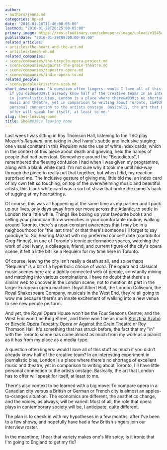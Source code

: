 ```yaml
---
author:
- authors/jenna.md
categories: Op-ed
date: "2016-01-18T11:46:00-05:00"
lastmod: "2016-01-28T20:25:00-05:00"
primary_image: https://res.cloudinary.com/schmopera/image/upload/v1545409169/media/webhook-uploads/1454030634731/DeathtoStock_London9Resized.jpg.jpg
publishDate: "2016-01-29T09:00:00-05:00"
related_articles:
- articles/the-heart-and-the-art.md
- articles/teeoh-eh.md
related_companies:
- scene/companies/the-bicycle-opera-project.md
- scene/companies/against-the-grain-theatre.md
- scene/companies/tapestry-opera.md
- scene/companies/indie-opera-to.md
related_people:
- scene/people/krisztina-szab.md
short_description: 'A question often lingers: would I love all of this stuff as much
  if you didn&#039;t already know half of the creative team? In an interesting experiment
  in journalistic bias, London is a place where there&#039;s no shortage of excellent
  music and theatre, yet in comparison to writing about Toronto, I&#039;ll have little
  personal connection to the artists onstage. Basically, the art that London has to
  offer will speak for itself, at least to me.'
slug: shes-leaving-home
title: She&#039;s leaving home
---
```


Last week I was sitting in Roy Thomson Hall, listening to the TSO play Mozart's *Requiem*, and taking in Joel Ivany's subtle and inclusive staging; one visual constant in this *Requiem* was the use of white index cards, which in the context of this piece about death and grieving, held the names of people that had been lost. Somewhere around the "Benedictus", I remembered the fleeting confusion I had when I was given my programme, along with a blank white card. I'm not sure why it took me until mid-way through the piece to really put that together, but when I did, my reaction surprised me. The inclusive gesture of giving me, little old me, an index card of my own felt so touching; on top of the overwhelming music and beautiful artists, this blank white card was a sort of straw that broke the camel's back of tugging at my heartstrings.

Of course, this was all happening at the same time as my partner and I pack up our lives, only days away from our move across the Atlantic, to settle in London for a little while. Things like boxing up your favourite books and selling your piano can throw wrenches in your comfortable routine; walking around Toronto, there's a near-constant awareness that I may be in a neighbourhood for "the last time" or that there's someone I'll forget to say goodbye to. So, hearing Mozart with my preferred concert date (contributor Greg Finney), in one of Toronto's iconic performance spaces, watching the work of Joel Ivany, a colleague, friend, and current figure of the city's opera scene, it felt a little bit like a Requiem for my time here in Toronto.

Of course, leaving the city isn't really a death at all, and so perhaps "Requiem" is a bit of a hyperbolic choice of word. The opera and classical music scenes here are a tightly connected web of people, constantly mixing and matching into various combinations. I have no doubt that there's a similar web to uncover in the London scene, not to mention its part in the larger European opera machine. Royal Albert Hall, the London Coliseum, the Royal Shakespeare Company, musicals in the West End, they're all going to wow me because there's an innate excitement of walking into a new venue to see new people perform.

And yet, the Royal Opera House won't be the Four Seasons Centre, and the West End won't be King Street, and there won't be as much [Krisztina Szabó](/scene/people/krisztina-szabo/) or [Bicycle Opera](/scene/companies/the-bicycle-opera-project/) [Tapestry Opera](/scene/companies/tapestry-opera/) or [Against the Grain Theatre](/scene/companies/against-the-grain-theatre/) or Roy Thomson Hall. It's something that has struck before, the fact that my "in" with the Toronto scene has come almost as much from my work as a pianist as it has from my place as a media-type. 

A question often lingers: would I love all of this stuff as much if you didn't already know half of the creative team? In an interesting experiment in journalistic bias, London is a place where there's no shortage of excellent music and theatre, yet in comparison to writing about Toronto, I'll have little personal connection to the artists onstage. Basically, the art that London has to offer will speak for itself, at least to me.

There's also context to be learned with a big move. To compare opera in a Canadian city versus a British or German or French city is almost an apples-to-oranges situation. The economics are different, the aesthetics change, and the voices, as always, will be varied. Most of all, the role that opera plays in contemporary society will be, I anticipate, quite different. 

The plan is to check in with my hypotheses in a few months, after I've been to a few shows, and hopefully have had a few British singers join our interview roster.

In the meantime, I hear that variety makes one's life spicy; is it ironic that I'm going to England to get my fix? 
